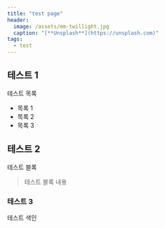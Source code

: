 ```yaml
---
title: "test page"
header:
  image: /assets/mm-twillight.jpg
  caption: "[**Unsplash**](https://unsplash.com)"
tags: 
  - test
---
```


## 테스트 1

테스트 목록

  * 목록 1
  * 목록 2
  * 목록 3


## 테스트 2

테스트 블록

> 테스트 블록 내용


### 테스트 3

테스트 색인

[^1]: 색인 [service catalog](/catalog/)
